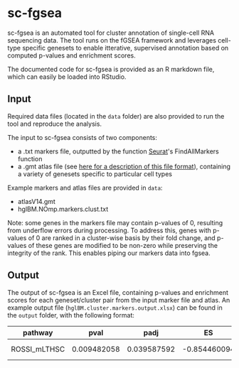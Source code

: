 # sc-fgsea

sc-fgsea is an automated tool for cluster annotation of single-cell RNA sequencing data. The tool runs on the fGSEA framework and leverages cell-type specific genesets to enable itterative, supervised annotation based on computed p-values and enrichment scores.

The documented code for sc-fgsea is provided as an R markdown file, which can easily be loaded into RStudio.

## Input

Required data files (located in the `data` folder) are also provided to run the tool and reproduce the analysis.

The input to sc-fgsea consists of two components:
* a .txt markers file, outputted by the function [Seurat](https://satijalab.org/seurat/)'s FindAllMarkers function
* a .gmt atlas file (see [here for a description of this file format](https://software.broadinstitute.org/cancer/software/gsea/wiki/index.php/Data_formats#GMT:_Gene_Matrix_Transposed_file_format_.28.2A.gmt.29)), containing a variety of genesets specific to particular cell types

Example markers and atlas files are provided in `data`:
* atlasV14.gmt
* hglBM.NOmp.markers.clust.txt

Note: some genes in the markers file may contain p-values of 0, resulting from underflow errors during processing. To address this, genes with p-values of 0 are ranked in a cluster-wise basis by their fold change, and p-values of these genes are modified to be non-zero while preserving the integrity of the rank. This enables piping our markers data into fgsea.

## Output

The output of sc-fgsea is an Excel file, containing p-values and enrichment scores for each geneset/cluster pair from the input marker file and atlas. An example output file (`hglBM.cluster.markers.output.xlsx`) can be found in the `output` folder, with the following format:

pathway |	pval | padj |	ES | NES | nMoreExtreme | size | leadingEdge | cluster |
:---: | :---: | :---: | :---: | :---: | :---: | :---: | :---: | :---: |
ROSSI_mLTHSC | 0.009482058 | 0.039587592 | -0.854460094 | -1.738297467 | 384 | 3 | CALML4, UPP1, CLU | 1 |
